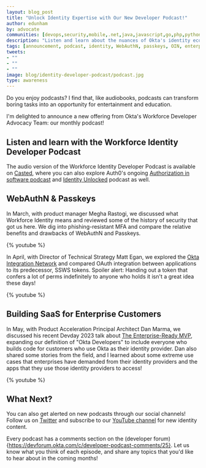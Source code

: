 ```yaml
---
layout: blog_post
title: "Unlock Identity Expertise with Our New Developer Podcast!"
author: edunham
by: advocate
communities: [devops,security,mobile,.net,java,javascript,go,php,python,ruby]
description: "Listen and learn about the nuances of Okta's identity ecosystem"
tags: [announcement, podcast, identity, WebAuthN, passkeys, OIN, enterprise]
tweets:
- ""
- ""
- ""
image: blog/identity-developer-podcast/podcast.jpg 
type: awareness
---
```


Do you enjoy podcasts? I find that, like audiobooks, podcasts can transform boring tasks into an opportunity for entertainment and education. 

I'm delighted to announce a new offering from Okta's Workforce Developer Advocacy Team: our monthly podcast! 

## Listen and learn with the Workforce Identity Developer Podcast

The audio version of the Workforce Identity Developer Podcast is available on [Casted](https://listen.casted.us/public/49/Workforce-Identity-Developer-Podcast-4ce90a5f), where you can also explore Auth0's ongoing [Authorization in software podcast](https://authorizationinsoftware.auth0.com/public/49/Authorization-in-Software-f9b69587) and [Identity Unlocked](https://identityunlocked.auth0.com/public/49/Identity%2C-Unlocked.--bed7fada) podcast as well.


## WebAuthN & Passkeys

In March, with product manager Megha Rastogi, we discussed what Workforce Identity means and reviewed some of the history of security that got us here. We dig into phishing-resistant MFA and compare the relative benefits and drawbacks of WebAuthN and Passkeys. 

{% youtube <PiY5HDp0ABI> %} 

In April, with Director of Technical Strategy Matt Egan, we explored the [Okta Integration Network](https://www.okta.com/integrations/) and compared OAuth integration between applications to its predecessor, SSWS tokens. Spoiler alert: Handing out a token that confers a lot of perms indefinitely to anyone who holds it isn't a great idea these days! 

{% youtube <oHvukPsaAko> %}

## Building SaaS for Enterprise Customers

In May, with Product Acceleration Principal Architect Dan Marma, we discussed his recent Devday 2023 talk about [The Enterprise-Ready MVP](https://youtu.be/zL2U7qpdRZY), expanding our definition of "Okta Developers" to include everyone who builds code for customers who use Okta as their identity provider. Dan also shared some stories from the field, and I learned about some extreme use cases that enterprises have demanded from their identity providers and the apps that they use those identity providers to access! 

{% youtube <enWM5ZHnEp4> %}

## What Next?

You can also get alerted on new podcasts through our social channels! Follow us on [Twitter](https://twitter.com/oktadev) and subscribe to our [YouTube channel](https://www.youtube.com/c/OktaDev/) for new identity content. 

Every podcast has a comments section on the (developer forum){https://devforum.okta.com/c/developer-podcast-comments/25}. Let us know what you think of each episode, and share any topics that you'd like to hear about in the coming months!
